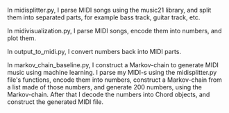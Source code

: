 In midisplitter.py, I parse MIDI songs using the music21 library, and split them into separated parts, for example bass track, guitar track, etc.

In midivisualization.py, I parse MIDI songs, encode them into numbers, and plot them.

In output_to_midi.py, I convert numbers back into MIDI parts.

In markov_chain_baseline.py, I construct a Markov-chain to generate MIDI music using machine learning. I parse my MIDI-s using the midisplitter.py file's functions, encode them into numbers, construct a Markov-chain from a list made of those numbers, and generate 200 numbers, using the Markov-chain. After that I decode the numbers into Chord objects, and construct the generated MIDI file.